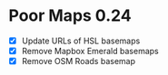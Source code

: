 Poor Maps 0.24
==============

* [x] Update URLs of HSL basemaps
* [x] Remove Mapbox Emerald basemaps
* [x] Remove OSM Roads basemap
